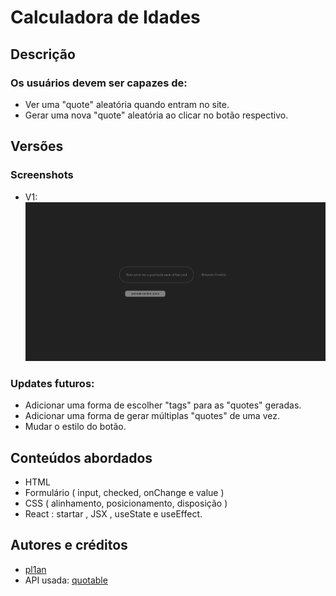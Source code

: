 # Calculadora de Idades

## Descrição
### Os usuários devem ser capazes de:
- Ver uma "quote" aleatória quando entram no site.
- Gerar uma nova "quote" aleatória ao clicar no botão respectivo.

## Versões
### Screenshots
- V1: 
![](./src/assets/screenshotv1.png)

### Updates futuros:
- Adicionar uma forma de escolher "tags" para as "quotes" geradas.
- Adicionar uma forma de gerar múltiplas "quotes" de uma vez.
- Mudar o estilo do botão.

## Conteúdos abordados
- HTML
- Formulário ( input, checked, onChange e value )
- CSS ( alinhamento, posicionamento, disposição )
- React : startar , JSX , useState e useEffect.

## Autores e créditos
- [pl1an](https://github.com/pl1an)
- API usada: [quotable](https://github.com/lukePeavey/quotable)
